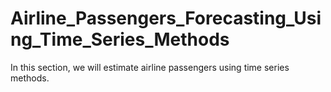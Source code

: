 # Airline_Passengers_Forecasting_Using_Time_Series_Methods
In this section, we will estimate airline passengers using time series methods.
